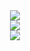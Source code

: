 <div align="center"> <img src="https://github-readme-stats.vercel.app/api?username=LiDingyiii&hide_title=true&hide_border=true&show_icons=trueline_height=21&text_color=000&icon_color=000&bg_color=0,ea6161,ffc64d,fffc4d,52fa5a&theme=graywhite" /> </div>
<div  align="center" style="width:100%"><img src="https://github-readme-stats.vercel.app/api/top-langs/?username=LiDingyiii&hide_title=true&hide_border=true&layout=compact&langs_count=8&text_color=000&icon_color=fff&bg_color=0,52fa5a,4dfcff,c64dff&theme=graywhite" /> </div>

<div align="center"> <img src="https://activity-graph.herokuapp.com/graph?username=LiDingyiii&theme=xcode" /> </div>
